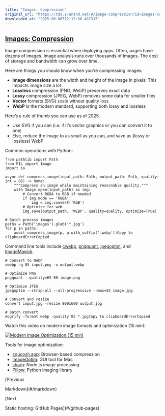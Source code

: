 ```yaml
---
title: "Images: Compression"
original_url: "https://tds.s-anand.net/#/image-compression?id=images-compression"
downloaded_at: "2025-06-06T12:17:36.487315"
---
```


[Images: Compression](#/image-compression?id=images-compression)
----------------------------------------------------------------

Image compression is essential when deploying apps. Often, pages have dozens of images. Image analysis runs over thousands of images. The cost of storage and bandwidth can grow over time.

Here are things you should know when you’re compressing images:

* **Image dimensions** are the width and height of the image in pixels. This impacts image size a lot
* **Lossless** compression (PNG, WebP) preserves exact data
* **Lossy** compression (JPEG, WebP) removes some data for smaller files
* **Vector** formats (SVG) scale without quality loss
* **WebP** is the modern standard, supporting both lossy and lossless

Here’s a rule of thumb you can use as of 2025.

* Use SVG if you can (i.e. if it’s vector graphics or you can convert it to one)
* Else, reduce the image to as small as you can, and save as (lossy or lossless) WebP

Common operations with Python:

```
from pathlib import Path
from PIL import Image
import io

async def compress_image(input_path: Path, output_path: Path, quality: int = 85) -> None:
    """Compress an image while maintaining reasonable quality."""
    with Image.open(input_path) as img:
        # Convert RGBA to RGB if needed
        if img.mode == 'RGBA':
            img = img.convert('RGB')
        # Optimize for web
        img.save(output_path, 'WEBP', quality=quality, optimize=True)

# Batch process images
paths = Path('images').glob('*.jpg')
for p in paths:
    await compress_image(p, p.with_suffix('.webp'))Copy to clipboardErrorCopied
```

Command line tools include [cwebp](https://developers.google.com/speed/webp/docs/cwebp), [pngquant](https://pngquant.org/), [jpegoptim](https://github.com/tjko/jpegoptim), and [ImageMagick](https://imagemagick.org/).

```
# Convert to WebP
cwebp -q 85 input.png -o output.webp

# Optimize PNG
pngquant --quality=65-80 image.png

# Optimize JPEG
jpegoptim --strip-all --all-progressive --max=85 image.jpg

# Convert and resize
convert input.jpg -resize 800x600 output.jpg

# Batch convert
mogrify -format webp -quality 85 *.jpgCopy to clipboardErrorCopied
```

Watch this video on modern image formats and optimization (15 min):

[![Modern Image Optimization (15 min)](https://i.ytimg.com/vi_webp/F1kYBnY6mwg/sddefault.webp)](https://youtu.be/F1kYBnY6mwg)

Tools for image optimization:

* [squoosh.app](https://squoosh.app/): Browser-based compression
* [ImageOptim](https://imageoptim.com/): GUI tool for Mac
* [sharp](https://sharp.pixelplumbing.com/): Node.js image processing
* [Pillow](https://python-pillow.org/): Python imaging library

[Previous

Markdown](#/markdown)

[Next

Static hosting: GitHub Pages](#/github-pages)